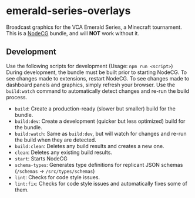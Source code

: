 # emerald-series-overlays

Broadcast graphics for the VCA Emerald Series, a Minecraft tournament.  
This is a [NodeCG](https://www.nodecg.dev/) bundle, and will **NOT** work without it.

## Development

Use the following scripts for development (Usage: `npm run <script>`)  
During development, the bundle must be built prior to starting NodeCG. To see changes made to extensions, restart NodeCG.
To see changes made to dashboard panels and graphics, simply refresh your browser. Use the `build:watch` command to 
automatically detect changes and re-run the build process.

- `build`: Create a production-ready (slower but smaller) build for the bundle.
- `build:dev`: Create a development (quicker but less optimized) build for the bundle.
- `build:watch`: Same as `build:dev`, but will watch for changes and re-run the build when they are detected.
- `build:clean`: Deletes any build results and creates a new one.
- `clean`: Deletes any existing build results.
- `start`: Starts NodeCG
- `schema-types`: Generates type definitions for replicant JSON schemas (`/schemas` -> `/src/types/schemas`)
- `lint`: Checks for code style issues.
- `lint:fix`: Checks for code style issues and automatically fixes some of them.
